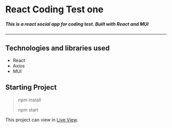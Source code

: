 # React Coding Test one

##### This is a react social app for coding test. Built with React and MUI

---

## Technologies and libraries used

- React
- Axios
- MUI

## Starting Project

> npm install
>
> npm start

This project can view in [Live View](https://626df096d7f2896f3241ca53--coding-test1.netlify.app/).
